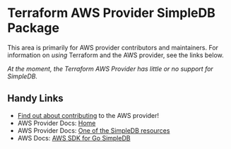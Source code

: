 # Terraform AWS Provider SimpleDB Package

This area is primarily for AWS provider contributors and maintainers. For information on _using_ Terraform and the AWS provider, see the links below.

_At the moment, the Terraform AWS Provider has little or no support for SimpleDB._

## Handy Links

* [Find out about contributing](https://hashicorp.github.io/terraform-provider-aws/#contribute) to the AWS provider!
* AWS Provider Docs: [Home](https://registry.terraform.io/providers/hashicorp/aws/latest/docs)
* AWS Provider Docs: [One of the SimpleDB resources](https://registry.terraform.io/providers/hashicorp/aws/latest/docs/resources/simpledb_domain)
* AWS Docs: [AWS SDK for Go SimpleDB](https://docs.aws.amazon.com/sdk-for-go/api/service/simpledb/)
